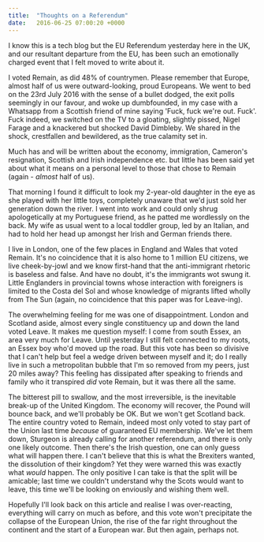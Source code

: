 ```yaml
---
title:  "Thoughts on a Referendum"
date:   2016-06-25 07:00:20 +0000
---
```


I know this is a tech blog but the EU Referendum yesterday here in the UK, and our resultant departure from the EU, has been such an emotionally charged event that I felt moved to write about it.

I voted Remain, as did 48% of countrymen. Please remember that Europe, almost half of us were outward-looking, proud Europeans. We went to bed on the 23rd July 2016 with the sense of a bullet dodged, the exit polls seemingly in our favour, and woke up dumbfounded, in my case with a Whatsapp from a Scottish friend of mine saying 'Fuck, fuck we're out. Fuck'. Fuck indeed, we switched on the TV to a gloating, slightly pissed, Nigel Farage and a knackered but shocked David Dimbleby. We shared in the shock, crestfallen and bewildered, as the true calamity set in.

Much has and will be written about the economy, immigration, Cameron's resignation, Scottish and Irish independence etc. but little has been said yet about what it means on a personal level to those that chose to Remain (again - _almost_ half of us).

That morning I found it difficult to look my 2-year-old daughter in the eye as she played with her little toys, completely unaware that we'd just sold her generation down the river. I went into work and could only shrug apologetically at my Portuguese friend, as he patted me wordlessly on the back. My wife as usual went to a local toddler group, led by an Italian, and had to hold her head up amongst her Irish and German friends there.

I live in London, one of the few places in England and Wales that voted Remain. It's no coincidence that it is also home to 1 million EU citizens, we live cheek-by-jowl and we know first-hand that the anti-immigrant rhetoric is baseless and false. And have no doubt, it's the immigrants wot swung it. Little Englanders in provincial towns whose interaction with foreigners is limited to the Costa del Sol and whose knowledge of migrants lifted wholly from The Sun (again, no coincidence that this paper was for Leave-ing). 

The overwhelming feeling for me was one of disappointment. London and Scotland aside, almost every single constituency up and down the land voted Leave. It makes me question myself: I come from south Essex, an area very much for Leave. Until yesterday I still felt connected to my roots, an Essex boy who'd moved up the road. But this vote has been so divisive that I can't help but feel a wedge driven between myself and it; do I really live in such a metropolitan bubble that I'm so removed from my peers, just 20 miles away? This feeling has dissipated after speaking to friends and family who it transpired _did_ vote Remain, but it was there all the same.

The bitterest pill to swallow, and the most irreversible, is the inevitable break-up of the United Kingdom. The economy will recover, the Pound will bounce back, and we'll probably be OK. But we won't get Scotland back. The entire country voted to Remain, indeed most only voted to stay part of the Union last time _because_ of guaranteed EU membership. We've let them down, Sturgeon is already calling for another referendum, and there is only one likely outcome. Then there's the Irish question, one can only guess what will happen there. I can't believe that this is what the Brexiters wanted, the dissolution of their kingdom? Yet they were warned this was exactly what _would_ happen. The only positive I can take is that the split will be amicable; last time we couldn't understand why the Scots would want to leave, this time we'll be looking on enviously and wishing them well.

Hopefully I'll look back on this article and realise I was over-reacting, everything will carry on much as before, and this vote won't precipitate the collapse of the European Union, the rise of the far right throughout the continent and the start of a European war. But then again, perhaps not.

